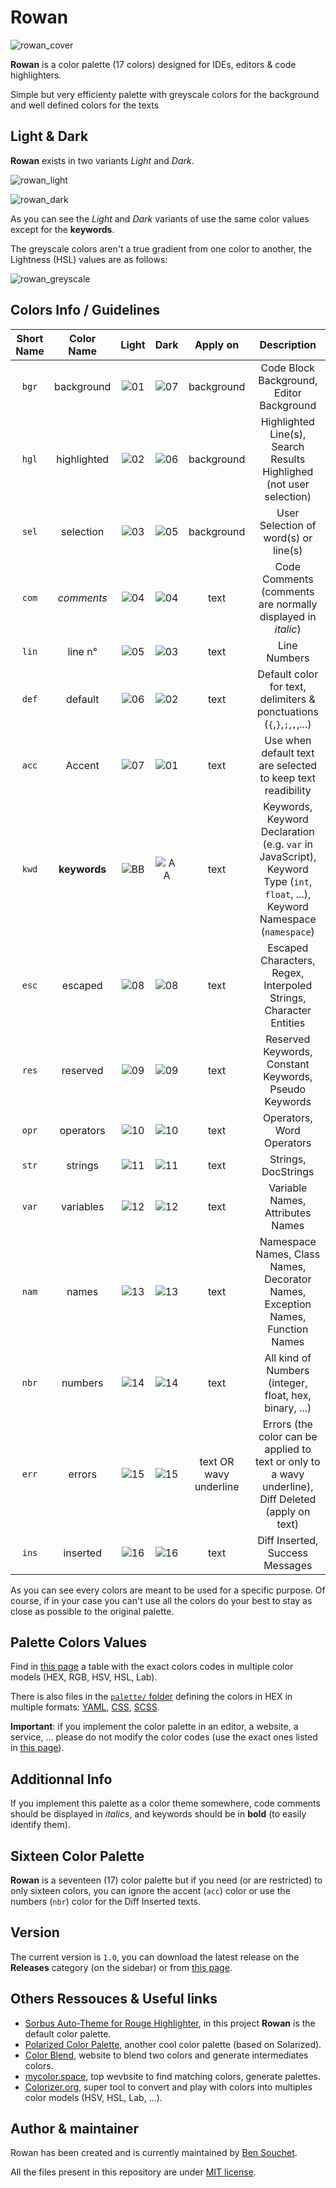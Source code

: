 # Rowan
![rowan_cover](https://user-images.githubusercontent.com/17025808/159715767-56f8c2f7-293c-41a9-8760-d7487155b668.png)

**Rowan** is a color palette (17 colors) designed for IDEs, editors & code highlighters.  

Simple but very efficienty palette with greyscale colors for the background and well defined colors for the texts 

## Light & Dark
**Rowan** exists in two variants *Light* and *Dark*.

![rowan_light](https://user-images.githubusercontent.com/17025808/159701641-7bdb60aa-a75f-4e4e-815f-e06ee46dbc40.png)

![rowan_dark](https://user-images.githubusercontent.com/17025808/159701683-b50197e0-10c1-450c-930a-028906ad5bf2.png)

As you can see the *Light* and *Dark* variants of use the same color values except for the **keywords**.

The greyscale colors aren't a true gradient from one color to another, the Lightness (HSL) values are as follows:

![rowan_greyscale](https://user-images.githubusercontent.com/17025808/159725136-6485ecd7-2fc0-4125-987e-2369f15518b7.png)

## Colors Info / Guidelines
| Short Name | Color Name | Light | Dark | Apply on | Description |
|:----------:|:----------:|:---------:|:--------:|:--------:|:-----------:|
| `bgr` | background | ![01](https://user-images.githubusercontent.com/17025808/159727711-a0c8beb1-8c7f-45db-a528-6c3229474e94.png) | ![07](https://user-images.githubusercontent.com/17025808/159728300-ea89d62b-6cff-4e15-abf2-bbab06af4d0f.png) | background | Code Block Background, Editor Background |
| `hgl` | highlighted | ![02](https://user-images.githubusercontent.com/17025808/159727812-34a91590-9e3e-48d9-b616-ba8d3f988f8a.png) | ![06](https://user-images.githubusercontent.com/17025808/159728206-d7a0a867-f07a-4416-9595-363f60f08e60.png) | background | Highlighted Line(s), Search Results Highlighed (not user selection) |
| `sel` | selection | ![03](https://user-images.githubusercontent.com/17025808/159727946-d2f3c32f-32a1-4c08-a25e-7c61fc243eb6.png) | ![05](https://user-images.githubusercontent.com/17025808/159728145-0463630f-69cf-43de-944d-0a4b3011944f.png) | background | User Selection of word(s) or line(s) |
| `com` | *comments* | ![04](https://user-images.githubusercontent.com/17025808/159728013-1a58af7d-3cce-476f-b374-93efc645b851.png) | ![04](https://user-images.githubusercontent.com/17025808/159728013-1a58af7d-3cce-476f-b374-93efc645b851.png) | text | Code Comments (comments are normally displayed in *italic*) |
| `lin` | line n° | ![05](https://user-images.githubusercontent.com/17025808/159728145-0463630f-69cf-43de-944d-0a4b3011944f.png) | ![03](https://user-images.githubusercontent.com/17025808/159727946-d2f3c32f-32a1-4c08-a25e-7c61fc243eb6.png) | text | Line Numbers |
| `def` | default | ![06](https://user-images.githubusercontent.com/17025808/159728206-d7a0a867-f07a-4416-9595-363f60f08e60.png) | ![02](https://user-images.githubusercontent.com/17025808/159727812-34a91590-9e3e-48d9-b616-ba8d3f988f8a.png) | text | Default color for text, delimiters & ponctuations (`{`,`}`,`;`,`,`,...) |
| `acc` | Accent | ![07](https://user-images.githubusercontent.com/17025808/159728300-ea89d62b-6cff-4e15-abf2-bbab06af4d0f.png) | ![01](https://user-images.githubusercontent.com/17025808/159727711-a0c8beb1-8c7f-45db-a528-6c3229474e94.png) | text | Use when default text are selected to keep text readibility |
| `kwd` | **keywords** | ![BB](https://user-images.githubusercontent.com/17025808/159949334-1f0ba41c-6907-44ba-9d95-c4bc4e4e90f1.png) | ![AA](https://user-images.githubusercontent.com/17025808/159948263-7d62b71e-cc8a-4aa7-98d0-3112714e35f7.png) | text | Keywords, Keyword Declaration (e.g. `var` in JavaScript), Keyword Type (`int`, `float`, ...), Keyword Namespace (`namespace`) |
| `esc` | escaped | ![08](https://user-images.githubusercontent.com/17025808/159948534-1404e5ef-f321-4a85-9d32-61ed9b503199.png) | ![08](https://user-images.githubusercontent.com/17025808/159948534-1404e5ef-f321-4a85-9d32-61ed9b503199.png) | text | Escaped Characters, Regex, Interpoled Strings, Character Entities |
| `res` | reserved | ![09](https://user-images.githubusercontent.com/17025808/159948577-8a022c8e-8b08-447f-88c6-b6c83bebcc55.png) | ![09](https://user-images.githubusercontent.com/17025808/159948577-8a022c8e-8b08-447f-88c6-b6c83bebcc55.png) | text | Reserved Keywords, Constant Keywords, Pseudo Keywords |
| `opr` | operators | ![10](https://user-images.githubusercontent.com/17025808/159948631-7ff427b6-88ce-4307-920c-c629c172c95b.png) | ![10](https://user-images.githubusercontent.com/17025808/159948631-7ff427b6-88ce-4307-920c-c629c172c95b.png) | text | Operators, Word Operators |
| `str` | strings | ![11](https://user-images.githubusercontent.com/17025808/159948687-18332171-65c3-4cf7-9c89-96b32c2322c1.png) | ![11](https://user-images.githubusercontent.com/17025808/159948687-18332171-65c3-4cf7-9c89-96b32c2322c1.png) | text | Strings, DocStrings |
| `var` | variables | ![12](https://user-images.githubusercontent.com/17025808/159948734-8505b63f-d9ba-466a-adbc-cc0cf67a864d.png) | ![12](https://user-images.githubusercontent.com/17025808/159948734-8505b63f-d9ba-466a-adbc-cc0cf67a864d.png) | text | Variable Names, Attributes Names |
| `nam` | names | ![13](https://user-images.githubusercontent.com/17025808/159948793-8a34dc7d-a579-4274-b220-12d521229c3c.png) | ![13](https://user-images.githubusercontent.com/17025808/159948793-8a34dc7d-a579-4274-b220-12d521229c3c.png) | text | Namespace Names, Class Names, Decorator Names, Exception Names, Function Names |
| `nbr` | numbers | ![14](https://user-images.githubusercontent.com/17025808/159948833-ac2ba43c-043a-4fbc-b767-d6db8ac1bd76.png) | ![14](https://user-images.githubusercontent.com/17025808/159948833-ac2ba43c-043a-4fbc-b767-d6db8ac1bd76.png) | text | All kind of Numbers (integer, float, hex, binary, ...) |
| `err` | errors | ![15](https://user-images.githubusercontent.com/17025808/159948881-946642d2-5879-4de4-bf69-ae7bc756f895.png) | ![15](https://user-images.githubusercontent.com/17025808/159948881-946642d2-5879-4de4-bf69-ae7bc756f895.png) | text OR wavy underline | Errors (the color can be applied to text or only to a wavy underline), Diff Deleted (apply on text) |
| `ins` | inserted | ![16](https://user-images.githubusercontent.com/17025808/159948932-dec8ead2-e38d-4ec7-b101-7bb861cd70d3.png) | ![16](https://user-images.githubusercontent.com/17025808/159948932-dec8ead2-e38d-4ec7-b101-7bb861cd70d3.png) | text | Diff Inserted, Success Messages |

As you can see every colors are meant to be used for a specific purpose. Of course, if in your case you can't use all the colors do your best to stay as close as possible to the original palette. 

## Palette Colors Values
Find in [this page](https://github.com/BenSouchet/rowan/blob/main/VALUES.md) a table with the exact colors codes in multiple color models (HEX, RGB, HSV, HSL, Lab).  

There is also files in the [`palette/` folder](https://github.com/BenSouchet/rowan/tree/main/palette) defining the colors in HEX in multiple formats: [YAML](https://github.com/BenSouchet/rowan/tree/main/palette/yaml), [CSS](https://github.com/BenSouchet/rowan/tree/main/palette/css), [SCSS](https://github.com/BenSouchet/rowan/tree/main/palette/scss).

**Important**: if you implement the color palette in an editor, a website, a service, ... please do not modify the color codes (use the exact ones listed in [this page](https://github.com/BenSouchet/rowan/blob/main/VALUES.md)).

## Additionnal Info
If you implement this palette as a color theme somewhere, code comments should be displayed in *italics*, and keywords should be in **bold** (to easily identify them).

## Sixteen Color Palette
**Rowan** is a seventeen (17) color palette but if you need (or are restricted) to only sixteen colors, you can ignore the accent (`acc`) color or use the numbers (`nbr`) color for the Diff Inserted texts.

## Version
The current version is `1.0`, you can download the latest release on the **Releases** category (on the sidebar) or from [this page](https://github.com/BenSouchet/rowan/releases).

## Others Ressouces & Useful links
- [Sorbus Auto-Theme for Rouge Highlighter](https://github.com/BenSouchet/sorbus), in this project **Rowan** is the default color palette.
- [Polarized Color Palette](https://github.com/BenSouchet/polarized), another cool color palette (based on Solarized).
- [Color Blend](https://bensouchet.github.io/color-blend/), website to blend two colors and generate intermediates colors.
- [mycolor.space](https://mycolor.space/), top wevbsite to find matching colors, generate palettes.
- [Colorizer.org](http://colorizer.org/), super tool to convert and play with colors into multiples color models (HSV, HSL, Lab, ...).

## Author & maintainer
Rowan has been created and is currently maintained by [Ben Souchet](https://github.com/BenSouchet).

All the files present in this repository are under [MIT license](https://github.com/BenSouchet/rowan/blob/main/LICENSE).
